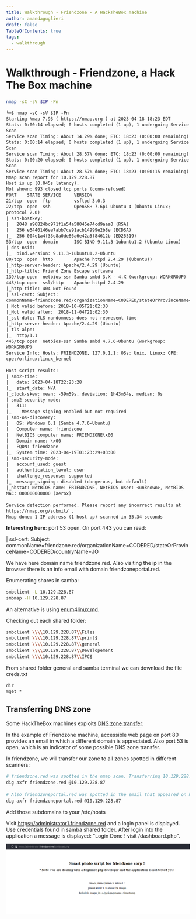 ```yaml
---
title: Walkthrough - Friendzone - A HackTheBox machine
author: amandaguglieri
draft: false
TableOfContents: true
tags:
  - walkthrough
---
```


# Walkthrough - Friendzone, a Hack The Box machine


```bash
nmap -sC -sV $IP -Pn
```

```
└─$ nmap -sC -sV $IP -Pn          
Starting Nmap 7.93 ( https://nmap.org ) at 2023-04-18 18:23 EDT
Stats: 0:00:14 elapsed; 0 hosts completed (1 up), 1 undergoing Service Scan
Service scan Timing: About 14.29% done; ETC: 18:23 (0:00:00 remaining)
Stats: 0:00:14 elapsed; 0 hosts completed (1 up), 1 undergoing Service Scan
Service scan Timing: About 28.57% done; ETC: 18:23 (0:00:00 remaining)
Stats: 0:00:20 elapsed; 0 hosts completed (1 up), 1 undergoing Service Scan
Service scan Timing: About 28.57% done; ETC: 18:23 (0:00:15 remaining)
Nmap scan report for 10.129.228.87
Host is up (0.045s latency).
Not shown: 993 closed tcp ports (conn-refused)
PORT    STATE SERVICE     VERSION
21/tcp  open  ftp         vsftpd 3.0.3
22/tcp  open  ssh         OpenSSH 7.6p1 Ubuntu 4 (Ubuntu Linux; protocol 2.0)
| ssh-hostkey: 
|   2048 a96824bc971f1e54a58045e74cd9aaa0 (RSA)
|   256 e5440146ee7abb7ce91acb14999e2b8e (ECDSA)
|_  256 004e1a4f33e8a0de86a6e42a5f84612b (ED25519)
53/tcp  open  domain      ISC BIND 9.11.3-1ubuntu1.2 (Ubuntu Linux)
| dns-nsid: 
|_  bind.version: 9.11.3-1ubuntu1.2-Ubuntu
80/tcp  open  http        Apache httpd 2.4.29 ((Ubuntu))
|_http-server-header: Apache/2.4.29 (Ubuntu)
|_http-title: Friend Zone Escape software
139/tcp open  netbios-ssn Samba smbd 3.X - 4.X (workgroup: WORKGROUP)
443/tcp open  ssl/http    Apache httpd 2.4.29
|_http-title: 404 Not Found
| ssl-cert: Subject: commonName=friendzone.red/organizationName=CODERED/stateOrProvinceName=CODERED/countryName=JO
| Not valid before: 2018-10-05T21:02:30
|_Not valid after:  2018-11-04T21:02:30
|_ssl-date: TLS randomness does not represent time
|_http-server-header: Apache/2.4.29 (Ubuntu)
| tls-alpn: 
|_  http/1.1
445/tcp open  netbios-ssn Samba smbd 4.7.6-Ubuntu (workgroup: WORKGROUP)
Service Info: Hosts: FRIENDZONE, 127.0.1.1; OSs: Unix, Linux; CPE: cpe:/o:linux:linux_kernel

Host script results:
| smb2-time: 
|   date: 2023-04-18T22:23:28
|_  start_date: N/A
|_clock-skew: mean: -59m59s, deviation: 1h43m54s, median: 0s
| smb2-security-mode: 
|   311: 
|_    Message signing enabled but not required
| smb-os-discovery: 
|   OS: Windows 6.1 (Samba 4.7.6-Ubuntu)
|   Computer name: friendzone
|   NetBIOS computer name: FRIENDZONE\x00
|   Domain name: \x00
|   FQDN: friendzone
|_  System time: 2023-04-19T01:23:29+03:00
| smb-security-mode: 
|   account_used: guest
|   authentication_level: user
|   challenge_response: supported
|_  message_signing: disabled (dangerous, but default)
|_nbstat: NetBIOS name: FRIENDZONE, NetBIOS user: <unknown>, NetBIOS MAC: 000000000000 (Xerox)

Service detection performed. Please report any incorrect results at https://nmap.org/submit/ .
Nmap done: 1 IP address (1 host up) scanned in 35.34 seconds
```

**Interesting here**: port 53 open. On port 443 you can read:

| ssl-cert: Subject: commonName=friendzone.red/organizationName=CODERED/stateOrProvinceName=CODERED/countryName=JO

We have here domain name friendzone.red. Also visiting the ip in the browser there is an info email with domain friendzoneportal.red.

Enumerating shares in samba:

```bash
smbclient -L 10.129.228.87
smbmap -H 10.129.228.87
```
An alternative is using [enum4linux.md](enum4linux.md).

Checking out each shared folder:

```bash
smbclient \\\\10.129.228.87\\Files
smbclient \\\\10.129.228.87\\print$
smbclient \\\\10.129.228.87\\general
smbclient \\\\10.129.228.87\\Developement
smbclient \\\\10.129.228.87\\IPC$
```

From shared folder general and samba terminal we can download the file creds.txt

```smb
dir
mget *
```




## Transferring DNS zone


Some HackTheBox machines exploits [DNS zone transfer](dig.md):

In the example of Friendzone machine, accessible web page on port 80 provides an email in which a different domain is appreciated. Also port 53 is open, which is an indicator of some possible DNS zone transfer.

In friendzone, we will transfer our zone to all zones spotted in different scanners:

```bash
# friendzone.red was spotted in the nmap scan. Transferring 10.129.228.87 zone to friendzone.red
dig axfr friendzone.red @10.129.228.87

# Also friendzoneportal.red was spotted in the email that appeared on http://10.129.228.87. Transferring 10.129.228.87 zone to friendzoneportal.red:
dig axfr friendzoneportal.red @10.129.228.87
```

Add those subdomains to your /etc/hosts

Visit https://administrator1.friendzone.red and a login panel is displayed. Use credentials found in samba shared folder. After login into the application a message is displayed: "Login Done ! visit /dashboard.php".


![Friendzone dashboard](img/htb-friendzone1.png)

